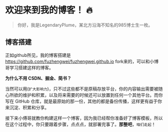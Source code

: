 # 欢迎来到我的博客！ 🔥

>你好，我是LegendaryPlume，某北方沿海不知名的985博士生一枚。

## 博客搭建
正如github所见，我的博客搭建是 https://github.com/fuzhengwei/fuzhengwei.github.io fork来的，可以和小博哥学习搭建这样的博客。

**为什么不用 CSDN、掘金、简书？**

当然可以用(`扩大影响力`)，只不过这些都不是原稿存放平台，你的内容输出需要被随心所欲的维护和积累，以及将来需要的时候还可以放置到任何一个其他平台。而你写在 GitHub 仓库，就是最原始的那一份，其他的都是备份传播，这样更有益于你来沉淀、积累和分享。

接下来小傅哥就教你构建这样一个博客，因为我已经帮你准备好了博客模板，所以在这个过程中，你只要跟着步骤，点点点，就部署完事了。**那整吧**，`咱们走起`！



